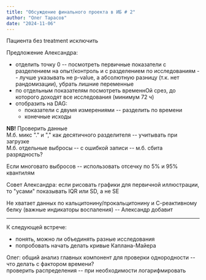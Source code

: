 ```yaml
---
title: "Обсуждение финального проекта в ИБ # 2"  
author: "Олег Тарасов"  
date: "2024-11-06"  
---
```


Пациента без treatment исключить  

Предложение Александра:  
- отделить точку 0 -- посмотреть первичные показатели с разделением на опыт/контроль и с разделением по исследованиям -- лучше указывать не p-value, а абсолютную разницу (т.к. нет рандомизации), убрать лишние переменные  
- по отдельным показателям посмотреть временнОй срез, до которого доходят все исследования (минимум 72 ч)  
- отобразить на DAG:
    - показатели с двумя измерениями -- разделить по времени  
    - конечные исходы  

**NB!** Проверить данные  
М.б. микс "." и "," как десятичного разделителя -- учитывать при загрузке  
М.б. отдельные выбросы -- с ошибкой записи -- м.б. сбита разрядность?  

Если многовато выбросов -- использовать отсечку по 5% и 95% квантилям  

Совет Александра: если рисовать графики для первичной иллюстрации, то "усами" показывать IQR или SD, а не SE  

Не хватает данных по кальцитонину/прокальцитонину и С-реактивному белку (важные индикаторы воспаления) -- Александр добавит  

-----

К следующей встрече: 
- понять, можно ли объединять разные исследования  
- попробовать начать делать кривые Каплана-Майера  

Олег: общий анализ главных компонент для проверки однородности --  
    что делать с фактором времени?  
    проверить распределения -- при необходимости логарифмировать  